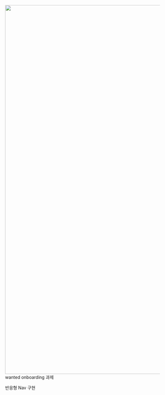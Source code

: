 <img width=1200 src="https://user-images.githubusercontent.com/45257139/126189857-2b6ac05f-7bd6-4c45-b9c0-aefdda95feca.mov" />
wanted onboarding 과제

반응형 Nav 구현
